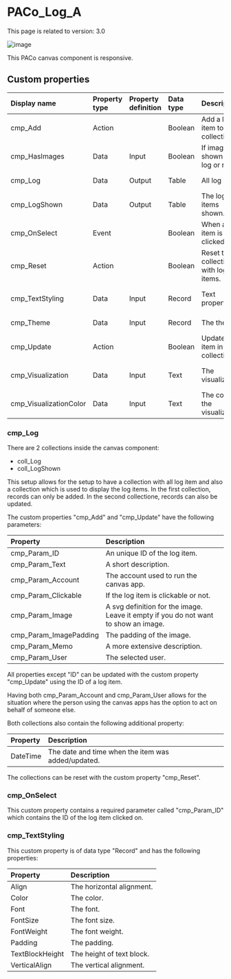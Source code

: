 # PACo_Log_A

This page is related to version: 3.0

![image](https://github.com/formsandflows/PACo/assets/35654198/0542a1cf-bef8-428c-9085-09b8ac95d90f)

This PACo canvas component is responsive.

## Custom properties
| Display name | Property type | Property definition | Data type | Description | Memo
| :--- | :--- | :--- | :--- | :--- | :--- |
| cmp_Add | Action | | Boolean | Add a log item to the collection. | See documentation about cmp_Log below. |
| cmp_HasImages | Data | Input | Boolean | If images are shown in the log or not. | |
| cmp_Log | Data | Output | Table | All log items. | See documentation on cmp_Log below. |
| cmp_LogShown | Data | Output | Table | The log items shown. | See documentation on cmp_Log below. |
| cmp_OnSelect | Event | | Boolean | When a log item is clicked on. | |
| cmp_Reset | Action | | Boolean | Reset the collection with log items. | See documentation on cmp_Log below. |
| cmp_TextStyling | Data | Input | Record | Text properties. | See the documention on cmp_TextStyling below. |
| cmp_Theme | Data | Input | Record | The theme. | See the documention on theming. |
| cmp_Update | Action | | Boolean | Update a log item in the collection. | See documentation on cmp_Log below. |
| cmp_Visualization | Data | Input | Text | The visualization. | See the documention of canvas component PACo_Visualization_A. |
| cmp_VisualizationColor | Data | Input | Text | The color of the visualization. | |

### cmp_Log
There are 2 collections inside the canvas component:
- coll_Log
- coll_LogShown

This setup allows for the setup to have a collection with all log item and also a collection which is used to display the log items. In the first collection, records can only be added. In the second collectione, records can also be updated.

The custom properties "cmp_Add" and "cmp_Update" have the following parameters:

| Property | Description |
| :--- | :--- |
| cmp_Param_ID | An unique ID of the log item. |
| cmp_Param_Text | A short description. |
| cmp_Param_Account | The account used to run the canvas app. |
| cmp_Param_Clickable | If the log item is clickable or not. |
| cmp_Param_Image | A svg definition for the image. Leave it empty if you do not want to show an image. |
| cmp_Param_ImagePadding | The padding of the image. |
| cmp_Param_Memo | A more extensive description. |
| cmp_Param_User | The selected user. |

All properties except "ID" can be updated with the custom property "cmp_Update" using the ID of a log item.

Having both cmp_Param_Account and cmp_Param_User allows for the situation where the person using the canvas apps has the option to act on behalf of someone else.

Both collections also contain the following additional property:

| Property | Description |
| :--- | :--- |
| DateTime | The date and time when the item was added/updated. |

The collections can be reset with the custom property "cmp_Reset".

### cmp_OnSelect
This custom property contains a required parameter called "cmp_Param_ID" which contains the ID of the log item clicked on.

### cmp_TextStyling
This custom property is of data type "Record" and has the following properties:

| Property | Description |
| :--- | :--- |
| Align | The horizontal alignment. |
| Color | The color. |
| Font | The font. |
| FontSize | The font size. |
| FontWeight | The font weight. |
| Padding | The padding. |
| TextBlockHeight | The height of text block. |
| VerticalAlign | The vertical alignment. |

